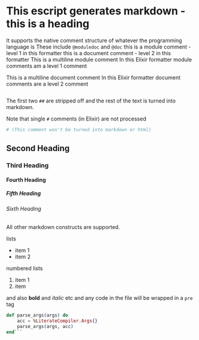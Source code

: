 # This escript generates markdown - this is a heading
It supports the native comment structure of whatever the programming language is
These include `@moduledoc` and `@doc`
this is a module comment - level 1 in this formatter
this is a document comment - level 2 in this formatter
This is a multiline module comment
         In this Elixir formatter module comments am a level 1 comment

This is a multiline document comment
         In this Elixir formatter document comments are a level 2 comment

```elixir
```

The first two `##` are stripped off and the rest of the text
is turned into markdown.

Note that single `#` comments (in Elixir) are not processed
```elixir
# (This comment won't be turned into markdown or html)
```

## Second Heading
### Third Heading
#### Fourth Heading
##### Fifth Heading
###### Sixth Heading
All other markdown constructs are supported.

lists
* item 1
* item 2

numbered lists
1. item 1
2. item

and also **bold** and *italic* etc
and any code in the file will be wrapped in a `pre` tag
```elixir
def parse_args(args) do
    acc = %LiterateCompiler.Args{}
    parse_args(args, acc)
end```
